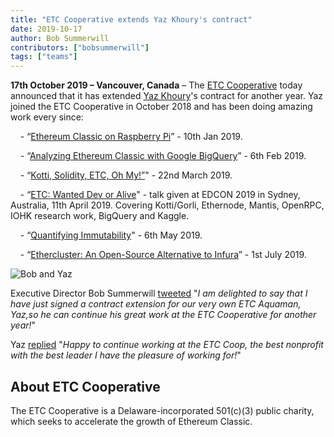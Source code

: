 ```yaml
---
title: "ETC Cooperative extends Yaz Khoury's contract"
date: 2019-10-17
author: Bob Summerwill
contributors: ["bobsummerwill"]
tags: ["teams"]
---
```


**17th October 2019 – Vancouver, Canada** – The [ETC Cooperative](https://etccooperative.org) today announced that it has extended [Yaz Khoury](https://twitter.com/Yazanator)'s contract for another year. Yaz joined the ETC Cooperative in October 2018 and has been doing amazing work every since:

&nbsp;&nbsp;&nbsp; - “[Ethereum Classic on Raspberry Pi](https://medium.com/ethereum-classic/ethereum-classic-on-raspberry-pi-a3be200cdca0)” - 10th Jan 2019.

&nbsp;&nbsp;&nbsp; - “[Analyzing Ethereum Classic with Google BigQuery](https://medium.com/ethereum-classic/analyzing-ethereum-classic-with-google-bigquery-df55822ec6a6)” - 6th Feb 2019.

&nbsp;&nbsp;&nbsp; - “[Kotti, Solidity, ETC, Oh My!”](https://medium.com/ethereum-classic/kotti-solidity-etc-oh-my-2ae36926454d)" - 22nd March 2019.

&nbsp;&nbsp;&nbsp; - “[ETC: Wanted Dev or Alive](https://medium.com/ethereum-classic/etc-wanted-dev-or-alive-2581a5079aa1)" - talk given at EDCON 2019 in Sydney, Australia, 11th April 2019. Covering Kotti/Gorli, Ethernode, Mantis, OpenRPC, IOHK research work, BigQuery and Kaggle.

&nbsp;&nbsp;&nbsp; - “[Quantifying Immutability](https://medium.com/ethereum-classic/quantifying-immutability-e8f2b1bb9301)" - 6th May 2019.

&nbsp;&nbsp;&nbsp; - “[Ethercluster: An Open-Source Alternative to Infura](https://medium.com/ethereum-classic/ethercluster-an-open-source-alternative-to-infura-b8799b2122d3)” - 1st July 2019.

![Bob and Yaz](../../assets/bob_and_yaz.jpeg)

Executive Director Bob Summerwill [tweeted](https://twitter.com/BobSummerwill/status/1184986345929789441) "_I am delighted to say that I have just signed a contract extension for our very own ETC Aquaman, Yaz,so he can continue his great work at the ETC Cooperative for another year!_"

Yaz [replied](https://twitter.com/Yazanator/status/1184986694577262593) "_Happy to continue working at the ETC Coop, the best nonprofit with the best leader I have the pleasure of working for!_"

## About ETC Cooperative

The ETC Cooperative is a Delaware-incorporated 501(c)(3) public charity, which seeks to accelerate the growth of Ethereum Classic.
